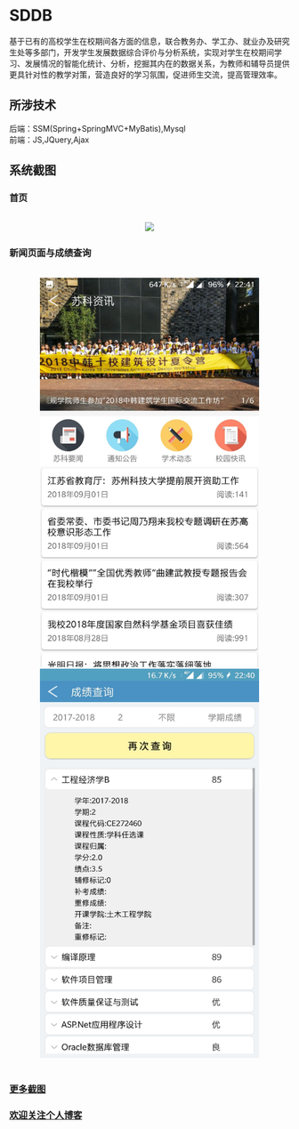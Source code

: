 # SDDB
基于已有的高校学生在校期间各方面的信息，联合教务办、学工办、就业办及研究生处等多部门，开发学生发展数据综合评价与分析系统，实现对学生在校期间学习、发展情况的智能化统计、分析，挖掘其内在的数据关系，为教师和辅导员提供更具针对性的教学对策，营造良好的学习氛围，促进师生交流，提高管理效率。

## 所涉技术 
后端：SSM(Spring+SpringMVC+MyBatis),Mysql  
前端：JS,JQuery,Ajax

## 系统截图

### 首页
<br>
<div align="center">
  <img height="700px" src="https://github.com/SunAlwaysOnline/SDDB/blob/master/screenShot/首页.png"/>
</div>


### 新闻页面与成绩查询
<br>
<div align="center">
  <img height="700px" src="https://github.com/SunAlwaysOnline/Sukeda/blob/master/screenshot/%E6%96%B0%E9%97%BB%E9%A1%B5%E9%9D%A2.jpg"/>
  <img height="700px" src="https://github.com/SunAlwaysOnline/Sukeda/blob/master/screenshot/%E6%9F%A5%E8%AF%A2%E6%88%90%E7%BB%A9.jpg"/>
</div>

<br>

### <a href="https://github.com/SunAlwaysOnline/Sukeda/tree/master/screenshot">更多截图</a>


### <a href="https://blog.csdn.net/qq_33591903">欢迎关注个人博客</a>
